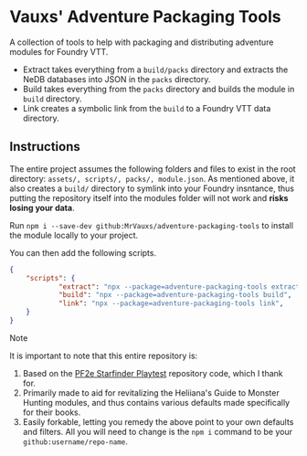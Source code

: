 # Vauxs' Adventure Packaging Tools

A collection of tools to help with packaging and distributing adventure modules for Foundry VTT.

- Extract takes everything from a `build/packs` directory and extracts the NeDB databases into JSON in the `packs` directory.
- Build takes everything from the `packs` directory and builds the module in `build` directory.
- Link creates a symbolic link from the `build` to a Foundry VTT data directory.

## Instructions

The entire project assumes the following folders and files to exist in the root directory: `assets/, scripts/, packs/, module.json`. As mentioned above, it also creates a `build/` directory to symlink into your Foundry insntance, thus putting the repository itself into the modules folder will not work and **risks losing your data**.

Run `npm i --save-dev github:MrVauxs/adventure-packaging-tools` to install the module locally to your project.

You can then add the following scripts.
```json
{
    "scripts": {
            "extract": "npx --package=adventure-packaging-tools extract",
            "build": "npx --package=adventure-packaging-tools build",
            "link": "npx --package=adventure-packaging-tools link",
    }
}
```

> [!note]
> It is important to note that this entire repository is:
> 1. Based on the [PF2e Starfinder Playtest](https://github.com/TikaelSol/starfinder-field-test/tree/main) repository code, which I thank for.
> 2. Primarily made to aid for revitalizing the Heliiana's Guide to Monster Hunting modules, and thus contains various defaults made specifically for their books.
> 3. Easily forkable, letting you remedy the above point to your own defaults and filters. All you will need to change is the `npm i` command to be your `github:username/repo-name`.
